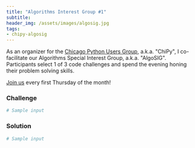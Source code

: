 ```yaml
---
title: "Algorithms Interest Group #1"
subtitle: 
header_img: /assets/images/algosig.jpg
tags:
- chipy-algosig
---
```


As an organizer for the [Chicago Python Users Group](https://www.chipy.org/), a.k.a. "ChiPy", I co-facilitate our Algorithms Special Interest Group, a.k.a. "AlgoSIG". Participants select 1 of 3 code challenges and spend the evening honing their problem solving skills. 

[Join us](https://www.meetup.com/_ChiPy_/) every first Thursday of the month!

### Challenge
> 

```python
# Sample input

```


### Solution
```python
# Sample input

```